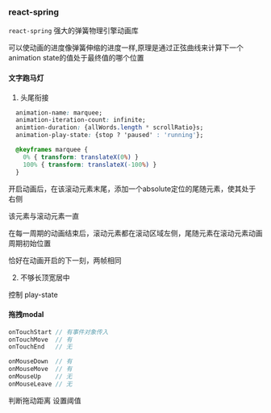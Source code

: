 ### react-spring
`react-spring` 强大的弹簧物理引擎动画库

可以使动画的进度像弹簧伸缩的进度一样,原理是通过正弦曲线来计算下一个animation state的值处于最终值的哪个位置

#### 文字跑马灯

1. 头尾衔接
```css
  animation-name: marquee;
  animation-iteration-count: infinite;
  animtion-duration: {allWords.length * scrollRatio}s;
  animation-play-state: {stop ? 'paused' : 'running'};

  @keyframes marquee {
    0% { transform: translateX(0%) }
    100% { transform: translateX(-100%) }
  }
```

开启动画后，在该滚动元素末尾，添加一个absolute定位的尾随元素，使其处于右侧

该元素与滚动元素一直

在每一周期的动画结束后，滚动元素都在滚动区域左侧，尾随元素在滚动元素动画周期初始位置

恰好在动画开启的下一刻，两帧相同

2. 不够长顶宽居中

控制 play-state
#### 拖拽modal

```js
onTouchStart // 有事件对象传入
onTouchMove  // 有
onTouchEnd   // 无

onMouseDown  // 有
onMouseMove  // 有
onMouseUp    // 无
onMouseLeave // 无
```

判断拖动距离  设置阈值